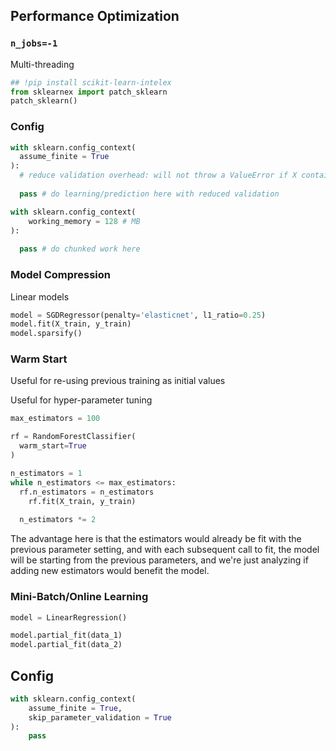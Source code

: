 ## Performance Optimization

### `n_jobs=-1`

Multi-threading

```python
## !pip install scikit-learn-intelex
from sklearnex import patch_sklearn
patch_sklearn()
```

### Config

```python
with sklearn.config_context(
  assume_finite = True
):
  # reduce validation overhead: will not throw a ValueError if X contains NaN or infinity.
	
  pass # do learning/prediction here with reduced validation
```

```python
with sklearn.config_context(
	working_memory = 128 # MB
):
  
  pass # do chunked work here
```

### Model Compression

Linear models

```python
model = SGDRegressor(penalty='elasticnet', l1_ratio=0.25)
model.fit(X_train, y_train)
model.sparsify()
```

### Warm Start

Useful for re-using previous training as initial values

Useful for hyper-parameter tuning

```python
max_estimators = 100

rf = RandomForestClassifier(
  warm_start=True
)

n_estimators = 1
while n_estimators <= max_estimators:
  rf.n_estimators = n_estimators
	rf.fit(X_train, y_train)
 
  n_estimators *= 2
```

The advantage here is that the estimators would already be fit with the previous parameter setting, and with each subsequent call to fit, the model will be starting from the previous parameters, and we're just analyzing if adding new estimators would benefit the model.

### Mini-Batch/Online Learning

```python
model = LinearRegression()

model.partial_fit(data_1)
model.partial_fit(data_2)
```

## Config

```python
with sklearn.config_context(
	assume_finite = True,
	skip_parameter_validation = True
):
	pass
```